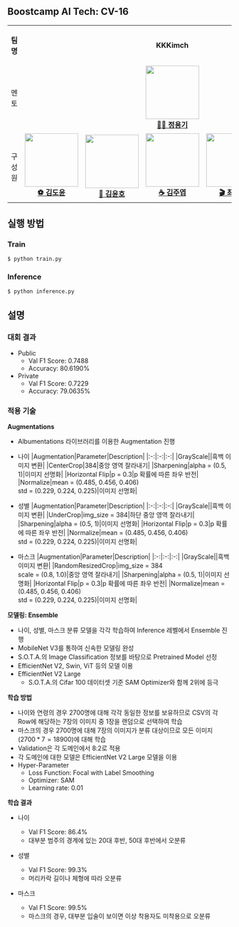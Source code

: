 ## Boostcamp AI Tech: CV-16
<table>
    <th><p align=center>팀명<p></th>
    <th colspan=5><p align=center>KKKimch</p></th>
    <tr>
        <td align=center>멘토</td>
        <td align=center colspan=5>
            <a href="https://github.com/animilux"><img height="120px" width="120px" src="https://avatars.githubusercontent.com/u/77085163?v=4"/></a>
            <br/>
            <a href="https://github.com/animilux"><strong>👨‍🔬 정용기</strong></a>
            <br />
        </td>
    </tr>
    <tr height="160px">
        <td align="center" width="150px">
            <p>구성원</p>
        </td>
        <td align="center" width="150px">
            <a href="https://github.com/kdoyoon"><img height="120px" width="120px" src="https://avatars.githubusercontent.com/u/93971443?s=100&v=4"/></a>
            <br/>
            <a href="https://github.com/kdoyoon"><strong>⚽ 김도윤</strong></a>
            <br />
        </td>
        <td align="center" width="150px">
            <a href="https://github.com/dbsgh431"><img height="120px" width="120px" src="https://avatars.githubusercontent.com/u/39187226?v=4"/></a>
            <br/>
            <a href="https://github.com/dbsgh431"><strong>🥵 김윤호</strong></a>
            <br />
        </td>
        <td align="center" width="150px">
            <a href="https://github.com/juye-ops"><img height="120px" width="120px" src="https://avatars.githubusercontent.com/u/103459155?v=4"/></a>
            <br/>
            <a href="https://github.com/juye-ops"><strong>☕ 김주엽</strong></a>
            <br />
        </td>
        <td align="center" width="150px">
            <a href="https://github.com/choipp"><img height="120px" width="120px" src="https://avatars.githubusercontent.com/u/103131249?v=4"/></a>
            <br />
            <a href="https://github.com/choipp"><strong>🎬 최동혁</strong></a>
            <br />
        </td>
        <td align="center" width="150px">
            <a href="https://github.com/soonyoung-hwang"><img height="120px" width="120px" src="https://avatars.githubusercontent.com/u/78343941?v=4"/></a>
            <br />
            <a href="https://github.com/soonyoung-hwang"><strong>🏸 황순영</strong></a>
            <br />
        </td>
    </tr>
</table>

## 실행 방법
### Train
```
$ python train.py
```

### Inference
```
$ python inference.py
```
## 설명
### 대회 결과
- Public
  - Val F1 Score: 0.7488
  - Accuracy: 80.6190%
- Private
  - Val F1 Score: 0.7229
  - Accuracy: 79.0635%

### 적용 기술
**Augmentations**
- Albumentations 라이브러리를 이용한 Augmentation 진행
- 나이
    |Augmentation|Parameter|Description|
    |:-:|:-:|:-:|
    |GrayScale||흑백 이미지 변환|
    |CenterCrop|384|중앙 영역 잘라내기|
    |Sharpening|alpha = (0.5, 1)|이미지 선명화|
    |Horizontal Flip|p = 0.3|p 확률에 따른 좌우 반전|
    |Normalize|mean = (0.485, 0.456, 0.406) <br> std = (0.229, 0.224, 0.225)|이미지 선명화|

- 성별
    |Augmentation|Parameter|Description|
    |:-:|:-:|:-:|
    |GrayScale||흑백 이미지 변환|
    |UnderCrop|img_size = 384|하단 중앙 영역 잘라내기|
    |Sharpening|alpha = (0.5, 1)|이미지 선명화|
    |Horizontal Flip|p = 0.3|p 확률에 따른 좌우 반전|
    |Normalize|mean = (0.485, 0.456, 0.406) <br> std = (0.229, 0.224, 0.225)|이미지 선명화|

- 마스크
  |Augmentation|Parameter|Description|
  |:-:|:-:|:-:|
  |GrayScale||흑백 이미지 변환|
  |RandomResizedCrop|img_size = 384 <br> scale = (0.8, 1.0)|중앙 영역 잘라내기|
  |Sharpening|alpha = (0.5, 1)|이미지 선명화|
  |Horizontal Flip|p = 0.3|p 확률에 따른 좌우 반전|
  |Normalize|mean = (0.485, 0.456, 0.406) <br> std = (0.229, 0.224, 0.225)|이미지 선명화|

**모델링: Ensemble**
- 나이, 성별, 마스크 분류 모델을 각각 학습하여 Inference 레벨에서 Ensemble 진행
- MobileNet V3를 통하여 신속한 모델링 완성
- S.O.T.A.의 Image Classification 정보를 바탕으로 Pretrained Model 선정
- EfficientNet V2, Swin, ViT 등의 모델 이용
- EfficientNet V2 Large
  - S.O.T.A.의 Cifar 100 데이터셋 기준 SAM Optimizer와 함께 2위에 등극

**학습 방법**
- 나이와 연령의 경우 2700명에 대해 각각 동일한 정보를 보유하므로 CSV의 각 Row에 해당하는 7장의 이미지 중 1장을 랜덤으로 선택하여 학습
- 마스크의 경우 2700명에 대해 7장의 이미지가 분류 대상이므로 모든 이미지$(2700*7=18900)$에 대해 학습
- Validation은 각 도메인에서 8:2로 적용
- 각 도메인에 대한 모델은 EfficientNet V2 Large 모델을 이용
- Hyper-Parameter
  - Loss Function: Focal with Label Smoothing
  - Optimizer: SAM
  - Learning rate: 0.01

**학습 결과**
- 나이
  - Val F1 Score: 86.4%
  - 대부분 범주의 경계에 있는 20대 후반, 50대 후반에서 오분류

- 성별
  - Val F1 Score: 99.3%
  - 머리카락 길이나 체형에 따라 오분류

- 마스크
  - Val F1 Score: 99.5%
  - 마스크의 경우, 대부분 입술이 보이면 이상 착용자도 미착용으로 오분류
